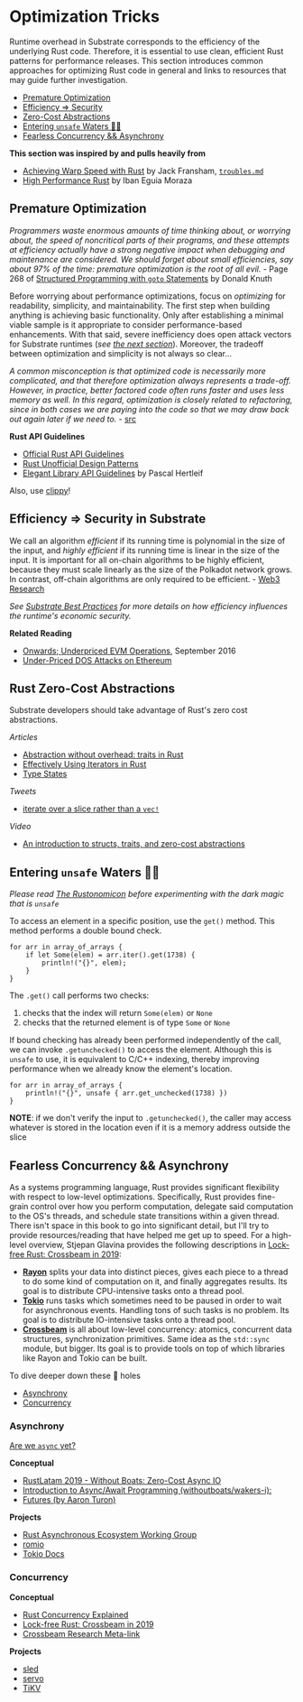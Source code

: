 # Optimization Tricks

Runtime overhead in Substrate corresponds to the efficiency of the underlying Rust code. Therefore, it is essential to use clean, efficient Rust patterns for performance releases. This section introduces common approaches for optimizing Rust code in general and links to resources that may guide further investigation.

* [Premature Optimization](#premature)
* [Efficiency => Security](#sec)
* [Zero-Cost Abstractions](#zero)
* [Entering `unsafe` Waters 🏴‍☠️](#unsafe)
* [Fearless Concurrency && Asynchrony](#more)

**This section was inspired by and pulls heavily from**
* [Achieving Warp Speed with Rust](http://troubles.md/posts/rust-optimization/) by Jack Fransham, [`troubles.md`](http://troubles.md/)
* [High Performance Rust](https://www.packtpub.com/application-development/rust-high-performance) by Iban Eguia Moraza

## Premature Optimization <a name = "premature"></a>

*Programmers waste enormous amounts of time thinking about, or worrying about, the speed of noncritical parts of their programs, and these attempts at efficiency actually have a strong negative impact when debugging and maintenance are considered. We should forget about small efficiencies, say about 97% of the time: premature optimization is the root of all evil.* - Page 268 of [Structured Programming with `goto` Statements](http://wiki.c2.com/?StructuredProgrammingWithGoToStatements) by Donald Knuth

Before worrying about performance optimizations, focus on *optimizing* for readability, simplicity, and maintainability. The first step when building anything is achieving basic functionality. Only after establishing a minimal viable sample is it appropriate to consider performance-based enhancements. With that said, severe inefficiency does open attack vectors for Substrate runtimes (*see [the next section](#sec)*). Moreover, the tradeoff between optimization and simplicity is not always so clear... 

*A common misconception is that optimized code is necessarily more complicated, and that therefore optimization always represents a trade-off. However, in practice, better factored code often runs faster and uses less memory as well. In this regard, optimization is closely related to refactoring, since in both cases we are paying into the code so that we may draw back out again later if we need to.* - [src](http://wiki.c2.com/?PrematureOptimization)

**Rust API Guidelines**
* [Official Rust API Guidelines](https://rust-lang-nursery.github.io/api-guidelines/about.html)
* [Rust Unofficial Design Patterns](https://github.com/rust-unofficial/patterns)
* [Elegant Library API Guidelines](https://deterministic.space/elegant-apis-in-rust.html) by Pascal Hertleif

Also, use [clippy](https://github.com/rust-lang/rust-clippy)!

## Efficiency => Security in Substrate <a name = "sec"></a>

We call an algorithm *efficient* if its running time is polynomial in the size of the input, and *highly efficient* if its running time is linear in the size of the input. It is important for all on-chain algorithms to be highly efficient, because they must scale linearly as the size of the Polkadot network grows. In contrast, off-chain algorithms are only required to be efficient. - [Web3 Research](http://research.web3.foundation/en/latest/polkadot/NPoS/1.intro/)

*See [Substrate Best Practices](https://substrate.dev/docs/en/tutorials/tcr/) for more details on how efficiency influences the runtime's economic security.*

**Related Reading**
* [Onwards; Underpriced EVM Operations](https://www.parity.io/onwards/), September 2016
* [Under-Priced DOS Attacks on Ethereum](https://www4.comp.polyu.edu.hk/~csxluo/DoSEVM.pdf)

## Rust Zero-Cost Abstractions <a name = "zero"></a>

Substrate developers should take advantage of Rust's zero cost abstractions.

*Articles*
* [Abstraction without overhead: traits in Rust](https://blog.rust-lang.org/2015/05/11/traits.html)
* [Effectively Using Iterators in Rust](https://hermanradtke.com/2015/06/22/effectively-using-iterators-in-rust.html)
* [Type States](https://rust-embedded.github.io/book/static-guarantees/zero-cost-abstractions.html)

*Tweets*
* [iterate over a slice rather than a `vec!`](https://twitter.com/heinz_gies/status/1121490424739303425)

*Video*
* [An introduction to structs, traits, and zero-cost abstractions](https://www.youtube.com/watch?v=Sn3JklPAVLk)

## Entering `unsafe` Waters 🏴‍☠️  <a name = "unsafe"></a>

*Please read [The Rustonomicon](https://doc.rust-lang.org/nomicon/) before experimenting with the dark magic that is `unsafe`*

To access an element in a specific position, use the `get()` method. This method performs a double bound check.

```rust, ignore
for arr in array_of_arrays {
    if let Some(elem) = arr.iter().get(1738) {
        println!("{}", elem);
    }
}
```

The `.get()` call performs two checks:
1. checks that the index will return `Some(elem)` or `None`
2. checks that the returned element is of type `Some` or `None`

If bound checking has already been performed independently of the call, we can invoke `.getunchecked()` to access the element. Although this is `unsafe` to use, it is equivalent to C/C++ indexing, thereby improving performance when we already know the element's location.

```rust, ignore
for arr in array_of_arrays {
    println!("{}", unsafe { arr.get_unchecked(1738) })
}
```

**NOTE**: if we don't verify the input to `.getunchecked()`, the caller may access whatever is stored in the location even if it is a memory address outside the slice

## Fearless Concurrency && Asynchrony <a name = "more"></a>

As a systems programming language, Rust provides significant flexibility with respect to low-level optimizations. Specifically, Rust provides fine-grain control over how you perform computation, delegate said computation to the OS's threads, and schedule state transitions within a given thread. There isn't space in this book to go into significant detail, but I'll try to provide resources/reading that have helped me get up to speed. For a high-level overview, Stjepan Glavina provides the following descriptions in [Lock-free Rust: Crossbeam in 2019](https://stjepang.github.io/2019/01/29/lock-free-rust-crossbeam-in-2019.html):

* **[Rayon](https://github.com/rayon-rs/rayon)** splits your data into distinct pieces, gives each piece to a thread to do some kind of computation on it, and finally aggregates results. Its goal is to distribute CPU-intensive tasks onto a thread pool.
* **[Tokio](https://github.com/tokio-rs/tokio)** runs tasks which sometimes need to be paused in order to wait for asynchronous events. Handling tons of such tasks is no problem. Its goal is to distribute IO-intensive tasks onto a thread pool.
* **[Crossbeam](https://github.com/crossbeam-rs/crossbeam)** is all about low-level concurrency: atomics, concurrent data structures, synchronization primitives. Same idea as the `std::sync` module, but bigger. Its goal is to provide tools on top of which libraries like Rayon and Tokio can be built.

To dive deeper down these 🐰 holes
* [Asynchrony](#async)
* [Concurrency](#concurrency)

### Asynchrony <a name = "async"></a>
[Are we `async` yet?](https://areweasyncyet.rs/)

**Conceptual**
* [RustLatam 2019 - Without Boats: Zero-Cost Async IO](https://www.youtube.com/watch?v=skos4B5x7qE)
* [Introduction to Async/Await Programming (withoutboats/wakers-i):](https://boats.gitlab.io/blog/post/wakers-i/)
* [Futures (by Aaron Turon)](http://aturon.github.io/2016/08/11/futures/)

**Projects**
* [Rust Asynchronous Ecosystem Working Group](https://github.com/rustasync)
* [romio](https://github.com/withoutboats/romio)
* [Tokio Docs](https://tokio.rs/docs/overview/)

### Concurrency <a name = "concurrency"></a>

**Conceptual**
* [Rust Concurrency Explained](https://www.youtube.com/watch?v=Dbytx0ivH7Q)
* [Lock-free Rust: Crossbeam in 2019](https://stjepang.github.io/2019/01/29/lock-free-rust-crossbeam-in-2019.html)
* [Crossbeam Research Meta-link](https://github.com/crossbeam-rs/rfcs/wiki)

**Projects**
* [sled](https://github.com/spacejam/sled)
* [servo](https://github.com/servo/servo)
* [TiKV](https://github.com/tikv/tikv)